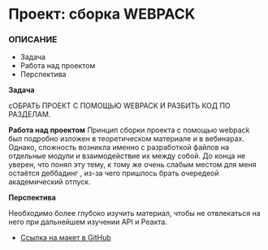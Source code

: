 # Проект: сборка WEBPACK

### ОПИСАНИЕ
* Задача
* Работа над проектом
* Перспектива

**Задача**

сОБРАТЬ ПРОЕКТ С ПОМОЩЬЮ WEBPACK И РАЗБИТЬ КОД ПО РАЗДЕЛАМ.

**Работа над проектом**
Принцип сборки проекта с помощью webpack был подробно изложен в теоретическом материале и в вебинарах. Однако, сложность возникла именно с разработкой файлов на отдельные модули и взаимодействие их между собой. До конца не уверен, что понял эту тему, к тому же очень слабым местом для меня остаётся деббадинг , из-за чего пришлось брать очередеой академический отпуск.

**Перспектива**

Необходимо более глубоко изучить материал, чтобы не отвлекаться на него при дальнейшем изучении API и Реакта.

* [Ссылка на макет в GitHub](https://github.com/Bolgrad1990/mesto.git)